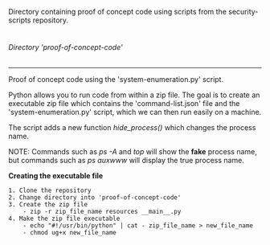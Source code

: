 
Directory containing proof of concept code using scripts from the security-scripts repository.
<br/>
<br/>
###### Directory 'proof-of-concept-code'
-------------
Proof of concept code using the 'system-enumeration.py' script.
	
Python allows you to run code from within a zip file.
The goal is to create an executable zip file which contains the 'command-list.json' file and the 'system-enumeration.py' script, which we can then run easily
on a machine.

The script adds a new function *hide_process()* which changes the process name.

NOTE: Commands such as *ps -A* and *top* will show the **fake** process name, but commands such as *ps auxwww* will display the true process name.


**Creating the executable file**

	1. Clone the repository
	2. Change directory into 'proof-of-concept-code'
	3. Create the zip file
		- zip -r zip_file_name resources __main__.py
	4. Make the zip file executable
		- echo "#!/usr/bin/python" | cat - zip_file_name > new_file_name
		- chmod ug+x new_file_name

